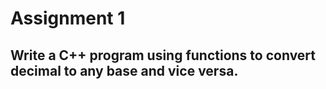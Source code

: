 # Assignment 1

## Write a C++ program using functions to convert decimal to any base and vice versa.
```
